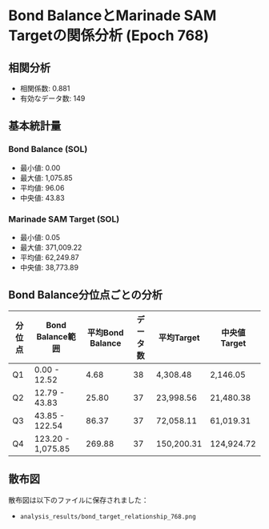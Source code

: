 # Bond BalanceとMarinade SAM Targetの関係分析 (Epoch 768)

## 相関分析
- 相関係数: 0.881
- 有効なデータ数: 149

## 基本統計量

### Bond Balance (SOL)
- 最小値: 0.00
- 最大値: 1,075.85
- 平均値: 96.06
- 中央値: 43.83

### Marinade SAM Target (SOL)
- 最小値: 0.05
- 最大値: 371,009.22
- 平均値: 62,249.87
- 中央値: 38,773.89

## Bond Balance分位点ごとの分析

分位点 | Bond Balance範囲 | 平均Bond Balance | データ数 | 平均Target | 中央値Target
--- | --- | --- | --- | --- | ---
Q1 | 0.00 - 12.52 | 4.68 | 38 | 4,308.48 | 2,146.05
Q2 | 12.79 - 43.83 | 25.80 | 37 | 23,998.56 | 21,480.38
Q3 | 43.85 - 122.54 | 86.37 | 37 | 72,058.11 | 61,019.31
Q4 | 123.20 - 1,075.85 | 269.88 | 37 | 150,200.31 | 124,924.72

## 散布図
散布図は以下のファイルに保存されました：
- `analysis_results/bond_target_relationship_768.png`
